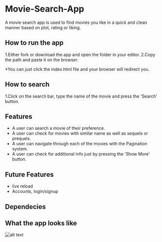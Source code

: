 # Movie-Search-App
A movie search app is used to find movies you like in a quick and clean manner based on plot, rating or liking.

## How to run the app
1.Either fork or download the app and open the folder in your editor.
2.Copy the path and paste it on the browser.

*You can just click the index.html file and your browser will redirect you.

## How to search
1.Click on the search bar, type the name of the movie and press the 'Search' button.

## Features
- A user can search a movie of their preference.
- A user can check for movies with similar name as well as sequels or prequels.
- A user can navigate through each of the movies with the Pagination system.
- A user can check for additional info just by pressing the 'Show More' button.


 ## Future Features 
 - live reload
 - Accounts, login/signup


## Dependecies


## What the app looks like
![alt text](https://github.com/Xontrokolis/Movie-Search/blob/main/MovieApp.png)
